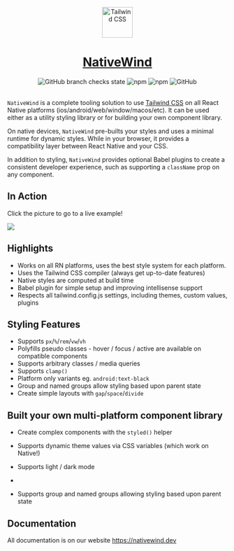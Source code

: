 <div align="center">
<p align="center">
  <a href="https://nativewind.dev" target="_blank">
    <img src="https://nativewind.dev/img/logo.svg" alt="Tailwind CSS" width="70" height="70">
    <h1 align="center" style="color:red;">NativeWind</h1>
  </a>
</p>
<img alt="GitHub branch checks state" src="https://img.shields.io/github/checks-status/marklawlor/nativewind/next">
<img alt="npm" src="https://img.shields.io/npm/v/nativewind">
<img alt="npm" src="https://img.shields.io/npm/dt/nativewind">
<img alt="GitHub" src="https://img.shields.io/github/license/marklawlor/nativewind">
</div>
<br />

`NativeWind` is a complete tooling solution to use [Tailwind CSS](https://tailwindcss.com) on all React Native platforms (ios/android/web/window/macos/etc). It can be used either as a utility styling library or for building your own component library.

On native devices, `NativeWind` pre-builts your styles and uses a minimal runtime for dynamic styles. While in your browser, it provides a compatibility layer between React Native and your CSS.

In addition to styling, `NativeWind` provides optional Babel plugins to create a consistent developer experience, such as supporting a `className` prop on any component.

## In Action

Click the picture to go to a live example!

<a href="https://snack.expo.dev?name=Hello World&dependencies=react,react-native,nativewind@latest&platform=web&supportedPlatforms=ios,android,web&code=import%20React%20from%20'react'%3B%0Aimport%20%7B%20withExpoSnack%20%7D%20from%20'nativewind'%3B%0A%0Aimport%20%7B%20Text%2C%20View%20%7D%20from%20'react-native'%3B%0Aimport%20%7B%20styled%20%7D%20from%20'nativewind'%3B%0A%0Aconst%20StyledView%20%3D%20styled(View)%0Aconst%20StyledText%20%3D%20styled(Text)%0A%0Aconst%20App%20%3D%20()%20%3D%3E%20%7B%0A%20%20return%20(%0A%20%20%20%20%3CStyledView%20className%3D%22flex-1%20items-center%20justify-center%22%3E%0A%20%20%20%20%20%20%3CStyledText%20className%3D%22text-slate-800%22%3E%0A%20%20%20%20%20%20%20%20Try%20editing%20me!%20%F0%9F%8E%89%0A%20%20%20%20%20%20%3C%2FStyledText%3E%0A%20%20%20%20%3C%2FStyledView%3E%0A%20%20)%3B%0A%7D%0A%0A%2F%2F%20This%20demo%20is%20using%20a%20external%20compiler%20that%20will%20only%20work%20in%20Expo%20Snacks.%0A%2F%2F%20You%20may%20see%20flashes%20of%20unstyled%20content%2C%20this%20will%20not%20occur%20under%20normal%20use!%0A%2F%2F%20Please%20see%20the%20documentation%20to%20setup%20your%20application%0Aexport%20default%20withExpoSnack(App)%3B%0A">
  <picture>
    <source media="(prefers-color-scheme: dark)" srcset="https://user-images.githubusercontent.com/3946701/178458845-c9ac0299-6809-4002-99a0-78030f27b06a.png">
    <img src="https://user-images.githubusercontent.com/3946701/178458837-df03c080-eb13-4dcc-9080-186b061a8678.png">
  </picture>
</a>

## Highlights

- Works on all RN platforms, uses the best style system for each platform.
- Uses the Tailwind CSS compiler (always get up-to-date features)
- Native styles are computed at build time
- Babel plugin for simple setup and improving intellisense support
- Respects all tailwind.config.js settings, including themes, custom values, plugins

## Styling Features

- Supports `px`/`%`/`rem`/`vw`/`vh`
- Polyfills pseudo classes - hover / focus / active are available on compatible components
- Supports arbitrary classes / media queries
- Supports `clamp()`
- Platform only variants eg. `android:text-black`
- Group and named groups allow styling based upon parent state
- Create simple layouts with `gap`/`space`/`divide`

## Built your own multi-platform component library

- Create complex components with the `styled()` helper
- Supports dynamic theme values via CSS variables (which work on Native!)
- Supports light / dark mode
-

- Supports group and named groups allowing styling based upon parent state

## Documentation

All documentation is on our website https://nativewind.dev
